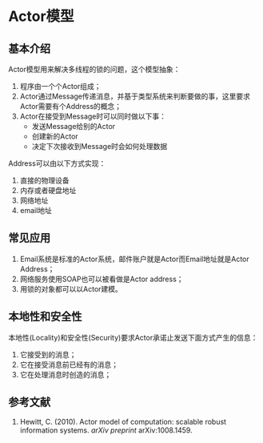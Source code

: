 # Actor模型

## 基本介绍

Actor模型用来解决多线程的锁的问题，这个模型抽象：

1. 程序由一个个Actor组成；
2. Actor通过Message传递消息，并基于类型系统来判断要做的事，这里要求Actor需要有个Address的概念；
3. Actor在接受到Message时可以同时做以下事：
    * 发送Message给别的Actor
    * 创建新的Actor
    * 决定下次接收到Message时会如何处理数据

Address可以由以下方式实现：

1. 直接的物理设备
2. 内存或者硬盘地址
3. 网络地址
4. email地址

## 常见应用

1. Email系统是标准的Actor系统，邮件账户就是Actor而Email地址就是Actor Address；
2. 网络服务使用SOAP也可以被看做是Actor address；
3. 用锁的对象都可以以Actor建模。

## 本地性和安全性

本地性(Locality)和安全性(Security)要求Actor承诺止发送下面方式产生的信息：

1. 它接受到的消息；
2. 它在接受消息前已经有的消息；
3. 它在处理消息时创造的消息；




## 参考文献

1. Hewitt, C. (2010). Actor model of computation: scalable robust information systems. *arXiv preprint* arXiv:1008.1459. 	
